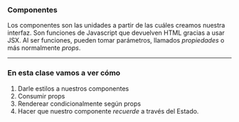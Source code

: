 
### Componentes

Los componentes son las unidades a partir de las cuáles creamos nuestra interfaz. Son funciones de Javascript que devuelven HTML gracias a usar JSX. Al ser funciones, pueden tomar parámetros, llamados *propiedades* o más normalmente *props*.

------------

### En esta clase vamos a ver cómo

1. Darle estilos a nuestros componentes 
2. Consumir props
3. Renderear condicionalmente según props
4. Hacer que nuestro componente *recuerde* a través del Estado.

